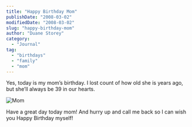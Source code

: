 ```yaml
---
title: "Happy Birthday Mom"
publishDate: "2008-03-02"
modifiedDate: "2008-03-02"
slug: "happy-birthday-mom"
author: "Duane Storey"
category:
  - "Journal"
tag:
  - "birthdays"
  - "family"
  - "mom"
---
```


Yes, today is my mom’s birthday. I lost count of how old she is years ago, but she’ll always be 39 in our hearts.

![Mom](http://www.migratorynerd.com/wp-content/uploads/2008/03/539749873_45e7c072c2.jpg)

Have a great day today mom! And hurry up and call me back so I can wish you Happy Birthday myself!
